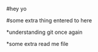 #hey yo


#some extra thing entered to here


*understanding git once again

*some extra read me file